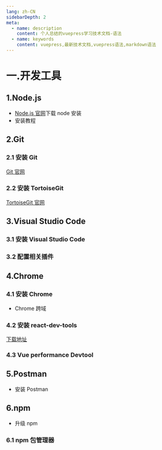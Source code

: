 ```yaml
---
lang: zh-CN
sidebarDepth: 2
meta:
  - name: description
    content: 个人总结的vuepress学习技术文档-语法
  - name: keywords
    content: vuepress,最新技术文档,vuepress语法,markdown语法
---
```


# 一.开发工具

## 1.Node.js

- [Node.js 官网](http://nodejs.cn)下载 node 安装
- 安装教程

## 2.Git

### 2.1 安装 Git

[Git 官网](https://git-scm.com)

### 2.2 安装 TortoiseGit

[TortoiseGit 官网](https://tortoisegit.org/download/)

## 3.Visual Studio Code

### 3.1 安装 Visual Studio Code

<!-- ![](./9.3.png) -->

### 3.2 配置相关插件

## 4.Chrome

### 4.1 安装 Chrome

- Chrome 跨域

### 4.2 安装 react-dev-tools

[下载地址](https://github.com/vuejs/devtools)

<!-- ![](./9.1.png) -->

<!-- ![](./9.2.png) -->

### 4.3 Vue performance Devtool

## 5.Postman

- 安装 Postman

## 6.npm

- 升级 npm

### 6.1 npm 包管理器
